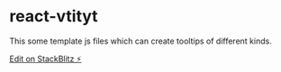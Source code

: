 # react-vtityt

This some template js files which can create tooltips of different kinds.

[Edit on StackBlitz ⚡️](https://stackblitz.com/edit/react-vtityt)
